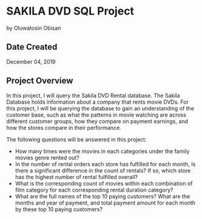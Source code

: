# SAKILA DVD SQL Project
by Oluwatosin Obisan

## Date Created
December 04, 2019

## Project Overview
In this project, I will query the Sakila DVD Rental database. The Sakila Database holds information about a company that rents movie DVDs. For this project, I will be querying the database to gain an understanding of the customer base, such as what the patterns in movie watching are across different customer groups, how they compare on payment earnings, and how the stores compare in their performance.

The following questions will be answered in this project:
-  How many times were the movies in each categories under the family movies genre rented out?
- In the number of rental orders each store has fulfilled for each month, Is there a significant difference in the count of rentals? If so, which store has the highest number of rental fulfilled overall?
- What is the corresponding count of movies within each combination of film category for each corresponding rental duration category?
- What are the full names of the top 10 paying customers? What are the months and year of payment, and total payment amount for each month by these top 10 paying customers?
